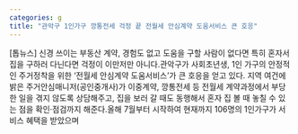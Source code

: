 ```yaml
---
categories: g
title: "관악구 1인가구 깡통전세 걱정 끝 전월세 안심계약 도움서비스 큰 호응"
---
```

[톱뉴스] 신경 쓰이는 부동산 계약, 경험도 없고 도움을 구할 사람이 없다면 특히 혼자서 집을 구하러 다닌다면 걱정이 이만저만 아니다.관악구가 사회초년생, 1인 가구의 안정적인 주거정착을 위한 ‘전월세 안심계약 도움서비스’가 큰 호응을 얻고 있다. 지역 여건에 밝은 주거안심매니저(공인중개사)가 이중계약, 깡통전세 등 전월세 계약과정에서 부당한 일을 겪지 않도록 상담해주고, 집을 보러 갈 때도 동행해서 혼자 집 볼 때 놓칠 수 있는 점을 확인‧점검까지 해준다.올해 7월부터 시작하여 현재까지 106명의 1인가구가 서비스 혜택을 받았으며